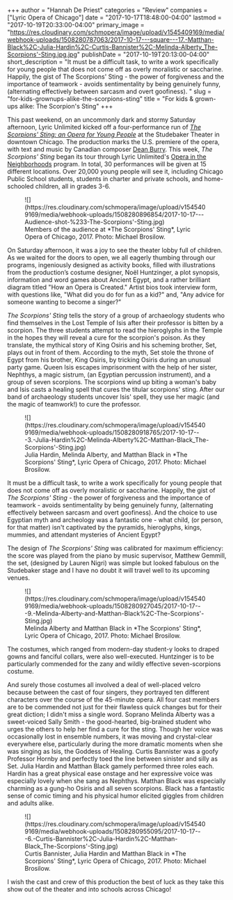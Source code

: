 +++
author = "Hannah De Priest"
categories = "Review"
companies = ["Lyric Opera of Chicago"]
date = "2017-10-17T18:48:00-04:00"
lastmod = "2017-10-19T20:33:00-04:00"
primary_image = "https://res.cloudinary.com/schmopera/image/upload/v1545409169/media/webhook-uploads/1508280787063/2017-10-17---square---17.-Matthan-Black%2C-Julia-Hardin%2C-Curtis-Bannister%2C-Melinda-Alberty_The-Scorpions'-Sting.jpg.jpg"
publishDate = "2017-10-19T20:13:00-04:00"
short_description = "It must be a difficult task, to write a work specifically for young people that does not come off as overly moralistic or saccharine. Happily, the gist of The Scorpions&#039; Sting - the power of forgiveness and the importance of teamwork - avoids sentimentality by being genuinely funny, (alternating effectively between sarcasm and overt goofiness). "
slug = "for-kids-grownups-alike-the-scorpions-sting"
title = "For kids &amp; grown-ups alike: The Scorpion&#039;s Sting"
+++

This past weekend, on an uncommonly dark and stormy Saturday afternoon, Lyric Unlimited kicked off a four-performance run of [*The Scorpions' Sting: an Opera for Young People*](https://www.lyricopera.org/concertstickets/calendar/2017-2018-other/productions/lyricopera/the-scorpions-sting-opera-tickets) at the Studebaker Theater in downtown Chicago. The production marks the U.S. premiere of the opera, with text and music by Canadian composer [Dean Burry](/scene/people/dean-burry/). This week, *The Scorpions' Sting* began its tour through Lyric Unlimited's [Opera in the Neighborhoods](https://www.lyricopera.org/lyricunlimited/studentsandteachers/operaintheneighborhoods) program. In total, 30 performances will be given at 15 different locations. Over 20,000 young people will see it, including Chicago Public School students, students in charter and private schools, and home-schooled children, all in grades 3-6.

<figure data-type="image">
![](https://res.cloudinary.com/schmopera/image/upload/v1545409169/media/webhook-uploads/1508280896854/2017-10-17---Audience-shot-%233-The-Scorpions'-Sting.jpg)
<figcaption>Members of the audience at *The Scorpions' Sting*, Lyric Opera of Chicago, 2017. Photo: Michael Brosilow.</figcaption>
</figure>

On Saturday afternoon, it was a joy to see the theater lobby full of children. As we waited for the doors to open, we all eagerly thumbing through our programs, ingeniously designed as activity books, filled with illustrations from the production’s costume designer, Noël Huntzinger, a plot synopsis, information and word games about Ancient Egypt, and a rather brilliant diagram titled "How an Opera is Created." Artist bios took interview form, with questions like, "What did you do for fun as a kid?" and, "Any advice for someone wanting to become a singer?"

*The Scorpions' Sting* tells the story of a group of archaeology students who find themselves in the Lost Temple of Isis after their professor is bitten by a scorpion. The three students attempt to read the hieroglyphs in the Temple in the hopes they will reveal a cure for the scorpion's poison. As they translate, the mythical story of King Osiris and his scheming brother, Set, plays out in front of them. According to the myth, Set stole the throne of Egypt from his brother, King Osiris, by tricking Osiris during an unusual party game. Queen Isis escapes imprisonment with the help of her sister, Nephthys, a magic sistrum, (an Egyptian percussion instrument), and a group of seven scorpions. The scorpions wind up biting a woman's baby and Isis casts a healing spell that cures the titular scorpions' sting. After our band of archaeology students uncover Isis' spell, they use her magic (and the magic of teamwork!) to cure the professor.

<figure data-type="image">
![](https://res.cloudinary.com/schmopera/image/upload/v1545409169/media/webhook-uploads/1508280918765/2017-10-17---3.-Julia-Hardin%2C-Melinda-Alberty%2C-Matthan-Black_The-Scorpions'-Sting.jpg)
<figcaption>Julia Hardin, Melinda Alberty, and Matthan Black in *The Scorpions' Sting*, Lyric Opera of Chicago, 2017. Photo: Michael Brosilow.</figcaption>
</figure>

It must be a difficult task, to write a work specifically for young people that does not come off as overly moralistic or saccharine. Happily, the gist of *The Scorpions' Sting* - the power of forgiveness and the importance of teamwork - avoids sentimentality by being genuinely funny, (alternating effectively between sarcasm and overt goofiness). And the choice to use Egyptian myth and archeology was a fantastic one - what child, (or person, for that matter) isn't captivated by the pyramids, hieroglyphs, kings, mummies, and attendant mysteries of Ancient Egypt?

The design of *The Scorpions' Sting* was calibrated for maximum efficiency: the score was played from the piano by music supervisor, Matthew Gemmill, the set, (designed by Lauren Nigri) was simple but looked fabulous on the Studebaker stage and I have no doubt it will travel well to its upcoming venues.

<figure data-type="image">
![](https://res.cloudinary.com/schmopera/image/upload/v1545409169/media/webhook-uploads/1508280927045/2017-10-17---9.-Melinda-Alberty-and-Matthan-Black%2C-The-Scorpions'-Sting.jpg)
<figcaption>Melinda Alberty and Matthan Black in *The Scorpions' Sting*, Lyric Opera of Chicago, 2017. Photo: Michael Brosilow.</figcaption>
</figure>

The costumes, which ranged from modern-day student-y looks to draped gowns and fanciful collars, were also well-executed. Huntzinger is to be particularly commended for the zany and wildly effective seven-scorpions costume.

And surely those costumes all involved a deal of well-placed velcro because between the cast of four singers, they portrayed ten different characters over the course of the 45-minute opera. All four cast members are to be commended not just for their flawless quick changes but for their great diction; I didn't miss a single word. Soprano Melinda Alberty was a sweet-voiced Sally Smith - the good-hearted, big-brained student who urges the others to help her find a cure for the sting. Though her voice was occasionally lost in ensemble numbers, it was moving and crystal-clear everywhere else, particularly during the more dramatic moments when she was singing as Isis, the Goddess of Healing. Curtis Bannister was a goofy Professor Hornby and perfectly toed the line between sinister and silly as Set. Julia Hardin and Matthan Black gamely performed three roles each. Hardin has a great physical ease onstage and her expressive voice was especially lovely when she sang as Nephthys. Matthan Black was especially charming as a gung-ho Osiris and all seven scorpions. Black has a fantastic sense of comic timing and his physical humor elicited giggles from children and adults alike.

<figure data-type="image">
![](https://res.cloudinary.com/schmopera/image/upload/v1545409169/media/webhook-uploads/1508280955095/2017-10-17---6.-Curtis-Bannister%2C-Julia-Hardin%2C-Matthan-Black_The-Scorpions'-Sting.jpg)
<figcaption>Curtis Bannister, Julia Hardin and Matthan Black in *The Scorpions' Sting*, Lyric Opera of Chicago, 2017. Photo: Michael Brosilow.</figcaption>
</figure>

I wish the cast and crew of this production the best of luck as they take this show out of the theater and into schools across Chicago!
